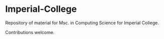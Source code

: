 # Imperial-College

Repository of material for Msc. in Computing Science for Imperial College. 

Contributions welcome.
